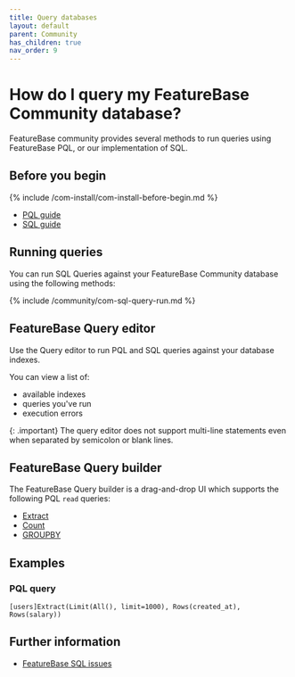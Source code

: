 ```yaml
---
title: Query databases
layout: default
parent: Community
has_children: true
nav_order: 9
---
```


# How do I query my FeatureBase Community database?

FeatureBase community provides several methods to run queries using FeatureBase PQL, or our implementation of SQL.

## Before you begin

{% include /com-install/com-install-before-begin.md %}
* [PQL guide](/docs/pql-guide/pql-home)
* [SQL guide](/docs/sql-guide/sql-guide-home)

## Running queries

You can run SQL Queries against your FeatureBase Community database using the following methods:

{% include /community/com-sql-query-run.md %}

## FeatureBase Query editor

Use the Query editor to run PQL and SQL queries against your database indexes.

You can view a list of:

* available indexes
* queries you've run
* execution errors

{: .important}
The query editor does not support multi-line statements even when separated by semicolon or blank lines.

## FeatureBase Query builder

The FeatureBase Query builder is a drag-and-drop UI which supports the following PQL `read` queries:

* [Extract](/docs/pql-guide/pql-read-extract)
* [Count](/docs/pql-guide/pql-read-count)
* [GROUPBY](/docs/pql-guide/pql-read-groupby)

## Examples

### PQL query

```
[users]Extract(Limit(All(), limit=1000), Rows(created_at), Rows(salary))
```

## Further information

* [FeatureBase SQL issues](/docs/sql-guide/issues/sql-guide-issues)
